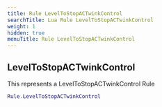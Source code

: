 ```yaml
---
title: Rule LevelToStopACTwinkControl
searchTitle: Lua Rule LevelToStopACTwinkControl
weight: 1
hidden: true
menuTitle: Rule LevelToStopACTwinkControl
---
```

## LevelToStopACTwinkControl

This represents a LevelToStopACTwinkControl Rule
```lua
Rule.LevelToStopACTwinkControl
```